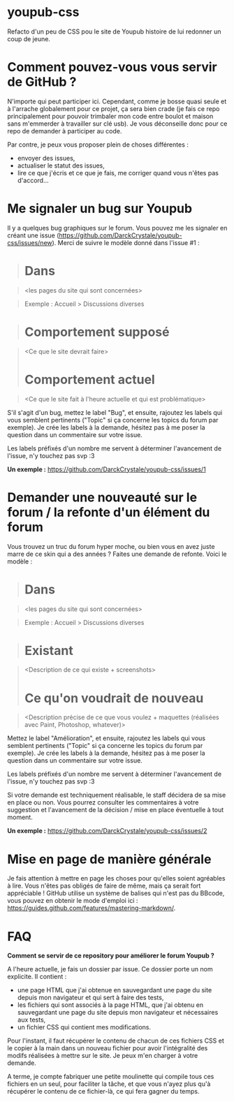 # youpub-css
Refacto d'un peu de CSS pou le site de Youpub histoire de lui redonner un coup de jeune.

# Comment pouvez-vous vous servir de GitHub ?
N'importe qui peut participer ici. Cependant, comme je bosse quasi seule et à l'arrache globalement pour ce projet, ça sera bien crade (je fais ce repo principalement pour pouvoir trimbaler mon code entre boulot et maison sans m'emmerder à travailler sur clé usb). Je vous déconseille donc pour ce repo de demander à participer au code.

Par contre, je peux vous proposer plein de choses différentes :
- envoyer des issues,
- actualiser le statut des issues,
- lire ce que j'écris et ce que je fais, me corriger quand vous n'êtes pas d'accord...

# Me signaler un bug sur Youpub
Il y a quelques bug graphiques sur le forum. Vous pouvez me les signaler en créant une issue (https://github.com/DarckCrystale/youpub-css/issues/new). Merci de suivre le modèle donné dans l'issue #1 :
> # **Dans**

> \<les pages du site qui sont concernées>

> Exemple : Accueil > Discussions diverses
 
> # **Comportement supposé**

> \<Ce que le site devrait faire>
> 
> # **Comportement actuel**

> \<Ce que le site fait à l'heure actuelle et qui est problématique>


S'il s'agit d'un bug, mettez le label "Bug", et ensuite, rajoutez les labels qui vous semblent pertinents ("Topic" si ça concerne les topics du forum par exemple). Je crée les labels à la demande, hésitez pas à me poser la question dans un commentaire sur votre issue.

Les labels préfixés d'un nombre me servent à déterminer l'avancement de l'issue, n'y touchez pas svp :3

**Un exemple :** https://github.com/DarckCrystale/youpub-css/issues/1

# Demander une nouveauté sur le forum / la refonte d'un élément du forum
Vous trouvez un truc du forum hyper moche, ou bien vous en avez juste marre de ce skin qui a des années ? Faites une demande de refonte. Voici le modèle :
> # **Dans**

> \<les pages du site qui sont concernées>

> Exemple : Accueil > Discussions diverses
 
> # **Existant**

> \<Description de ce qui existe + screenshots>
> 
> # **Ce qu'on voudrait de nouveau**

> \<Description précise de ce que vous voulez + maquettes (réalisées avec Paint, Photoshop, whatever)>

Mettez le label "Amélioration", et ensuite, rajoutez les labels qui vous semblent pertinents ("Topic" si ça concerne les topics du forum par exemple). Je crée les labels à la demande, hésitez pas à me poser la question dans un commentaire sur votre issue.

Les labels préfixés d'un nombre me servent à déterminer l'avancement de l'issue, n'y touchez pas svp :3

Si votre demande est techniquement réalisable, le staff décidera de sa mise en place ou non. Vous pourrez consulter les commentaires à votre suggestion et l'avancement de la décision / mise en place éventuelle à tout moment.

**Un exemple :** https://github.com/DarckCrystale/youpub-css/issues/2

# Mise en page de manière générale
Je fais attention à mettre en page les choses pour qu'elles soient agréables à lire. Vous n'êtes pas obligés de faire de même, mais ça serait fort appréciable ! GitHub utilise un système de balises qui n'est pas du BBcode, vous pouvez en obtenir le mode d'emploi ici : https://guides.github.com/features/mastering-markdown/.

# FAQ
**Comment se servir de ce repository pour améliorer le forum Youpub ?**

A l'heure actuelle, je fais un dossier par issue. Ce dossier porte un nom explicite. Il contient :
- une page HTML que j'ai obtenue en sauvegardant une page du site depuis mon navigateur et qui sert à faire des tests,
- les fichiers qui sont associés à la page HTML, que j'ai obtenu en sauvegardant une page du site depuis mon navigateur et nécessaires aux tests,
- un fichier CSS qui contient mes modifications.

Pour l'instant, il faut récupérer le contenu de chacun de ces fichiers CSS et le copier à la main dans un nouveau fichier pour avoir l'intégralité des modifs réalisées à mettre sur le site. Je peux m'en charger à votre demande.

A terme, je compte fabriquer une petite moulinette qui compile tous ces fichiers en un seul, pour faciliter la tâche, et que vous n'ayez plus qu'à récupérer le contenu de ce fichier-là, ce qui fera gagner du temps.
